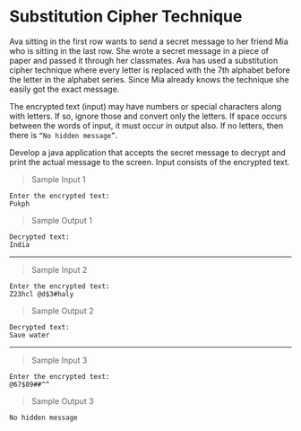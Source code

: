 # Substitution Cipher Technique

Ava sitting in the first row wants to send a secret message to her friend Mia who is sitting in the last row. She wrote a secret message in a piece of paper and passed it through her classmates. Ava has used a substitution cipher technique where every letter is replaced with the 7th alphabet before the letter in the alphabet series. Since Mia already knows the technique she easily got the exact message.

The encrypted text (input) may have numbers or special characters along with letters. If so, ignore those and convert only the letters. If space occurs between the words of input, it must occur in output also. If no letters, then there is `“No hidden message”`.

Develop a java application that accepts the secret message to decrypt and print the actual message to the screen. Input consists of the encrypted text.

> Sample Input 1

    Enter the encrypted text:
    Pukph

> Sample Output 1

    Decrypted text:
    India

---

> Sample Input 2

    Enter the encrypted text:
    Z23hcl @d$3#haly

> Sample Output 2

    Decrypted text:
    Save water

---

> Sample Input 3

    Enter the encrypted text:
    @67$89##^^

> Sample Output 3

    No hidden message